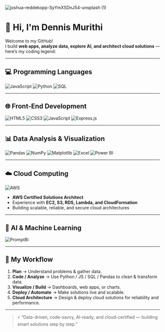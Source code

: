 ![joshua-reddekopp-SyYmXSDnJ54-unsplash (1)](https://github.com/user-attachments/assets/b0294f1c-2507-4f05-b763-bec93ef03eff)

# 👋 Hi, I'm Dennis Murithi

Welcome to my GitHub!  
I build **web apps, analyze data, explore AI, and architect cloud solutions** — here’s my coding legend:

---

## 💻 Programming Languages
![JavaScript](https://img.shields.io/badge/JavaScript-ES6-yellow?style=for-the-badge&logo=javascript)
![Python](https://img.shields.io/badge/Python-3.11-blue?style=for-the-badge&logo=python)
![SQL](https://img.shields.io/badge/SQL-Intermediate-lightgrey?style=for-the-badge&logo=mysql)

---

## 🌐 Front-End Development
![HTML5](https://img.shields.io/badge/HTML5-Advanced-orange?style=for-the-badge&logo=html5)
![CSS3](https://img.shields.io/badge/CSS3-Advanced-blue?style=for-the-badge&logo=css3)
![JavaScript](https://img.shields.io/badge/JS-DOM%20Manipulation-yellow?style=for-the-badge&logo=javascript)
![Express.js](https://img.shields.io/badge/Express.js-Intermediate-black?style=for-the-badge)

---

## 📊 Data Analysis & Visualization
![Pandas](https://img.shields.io/badge/Pandas-Advanced-blue?style=for-the-badge&logo=python)
![NumPy](https://img.shields.io/badge/NumPy-Intermediate-lightblue?style=for-the-badge&logo=python)
![Matplotlib](https://img.shields.io/badge/Matplotlib-Intermediate-red?style=for-the-badge&logo=python)
![Excel](https://img.shields.io/badge/Excel-Advanced-green?style=for-the-badge&logo=microsoft-excel)
![Power BI](https://img.shields.io/badge/PowerBi-Intermediate-blue?style=for-the-badge&logo=microsoft-power-bi)

---

## ☁️ Cloud Computing
![AWS](https://img.shields.io/badge/AWS-Solutions%20Architect-orange?style=for-the-badge&logo=amazon-aws)
- **AWS Certified Solutions Architect**  
- Experience with **EC2, S3, RDS, Lambda, and CloudFormation**  
- Building scalable, reliable, and secure cloud architectures

---

## 🤖 AI & Machine Learning
![PromptBi](https://img.shields.io/badge/PromptBi-Advanced-purple?style=for-the-badge)

---

## 📌 My Workflow
1. **Plan** → Understand problems & gather data.  
2. **Code / Analyze** → Use Python / JS / SQL / Pandas to clean & transform data.  
3. **Visualize / Build** → Dashboards, web apps, or charts.  
4. **Deploy / Automate** → Make solutions live and scalable.  
5. **Cloud Architecture** → Design & deploy cloud solutions for reliability and performance.

---

> ⚡ “Data-driven, code-savvy, AI-ready, and cloud-certified — building smart solutions step by step.”
